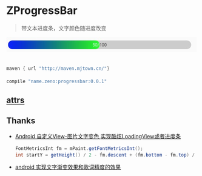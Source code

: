 # ZProgressBar

> 带文本进度条，文字颜色随进度改变

![demo](./screenshot/demo.jpg)

```groovy

maven { url "http://maven.mjtown.cn/"}

compile "name.zeno:progressbar:0.0.1"
```

## [attrs](./library/src/main/res/values/attrs_ZprogressBar.xml)

## Thanks

- [ Android 自定义View-图片文字变色,实现酷炫LoadingView或者进度条](http://blog.csdn.net/u014702653/article/details/51999179)
  ```java
  FontMetricsInt fm = mPaint.getFontMetricsInt();
  int startY = getHeight() / 2 - fm.descent + (fm.bottom - fm.top) / 2;
  ```
- [android 实现文字渐变效果和歌词精度的效果](http://blog.csdn.net/u013278099/article/details/50881431)
